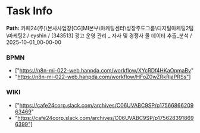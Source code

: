 # Task Info

**Path:** 카페24(주)\본사사업장\[CG]MI본부\마케팅센터\성장주도그룹\디지털마케팅2팀\마케팅2 / eyshin / [343513] 광고 운영 관리 _ 자사 및 경쟁사 몰 데이터 추출_분석 / 2025-10-01_00-00-00

### BPMN
- ["https://n8n-mi-022-web.hanpda.com/workflow/XYcRDf4HKaOpmaBv"
- "https://n8n-mi-022-web.hanpda.com/workflow/HFoZ0wZRkRjaPRSs"]

### WIKI
- ["https://cafe24corp.slack.com/archives/C06UVABC9SP/p1756686620963469"
- "https://cafe24corp.slack.com/archives/C06UVABC9SP/p1756283918696399"]

